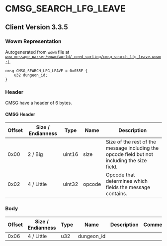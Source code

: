 # CMSG_SEARCH_LFG_LEAVE

## Client Version 3.3.5

### Wowm Representation

Autogenerated from `wowm` file at [`wow_message_parser/wowm/world/_need_sorting/cmsg_search_lfg_leave.wowm:1`](https://github.com/gtker/wow_messages/tree/main/wow_message_parser/wowm/world/_need_sorting/cmsg_search_lfg_leave.wowm#L1).
```rust,ignore
cmsg CMSG_SEARCH_LFG_LEAVE = 0x035F {
    u32 dungeon_id;
}
```
### Header

CMSG have a header of 6 bytes.

#### CMSG Header

| Offset | Size / Endianness | Type   | Name   | Description |
| ------ | ----------------- | ------ | ------ | ----------- |
| 0x00   | 2 / Big           | uint16 | size   | Size of the rest of the message including the opcode field but not including the size field.|
| 0x02   | 4 / Little        | uint32 | opcode | Opcode that determines which fields the message contains.|

### Body

| Offset | Size / Endianness | Type | Name | Description | Comment |
| ------ | ----------------- | ---- | ---- | ----------- | ------- |
| 0x06 | 4 / Little | u32 | dungeon_id |  |  |

